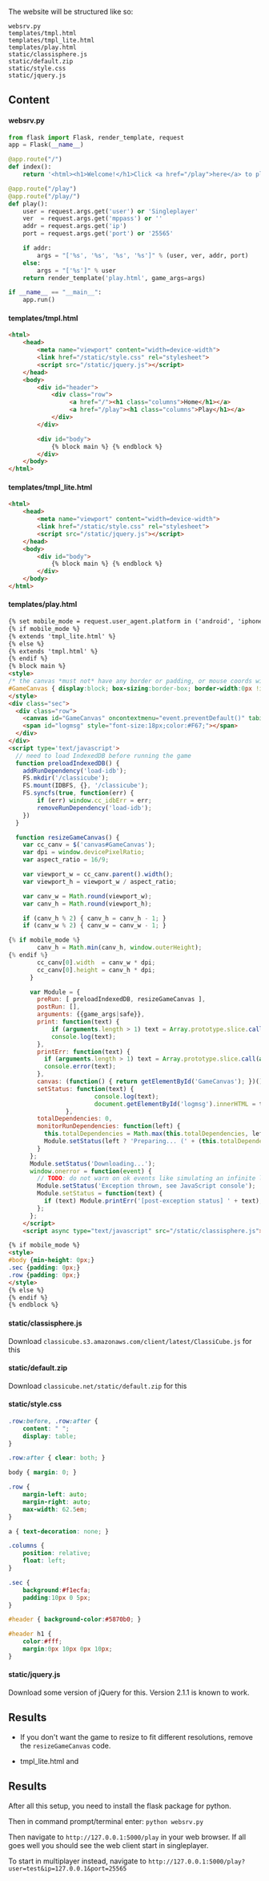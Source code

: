 The website will be structured like so:

```
websrv.py
templates/tmpl.html
templates/tmpl_lite.html
templates/play.html
static/classisphere.js
static/default.zip
static/style.css
static/jquery.js
```

## Content
#### websrv.py
```Python
from flask import Flask, render_template, request
app = Flask(__name__)

@app.route("/")
def index():
    return '<html><h1>Welcome!</h1>Click <a href="/play">here</a> to play</h1></html>'

@app.route("/play")
@app.route("/play/")
def play():
    user = request.args.get('user') or 'Singleplayer'
    ver  = request.args.get('mppass') or ''
    addr = request.args.get('ip')
    port = request.args.get('port') or '25565'

    if addr:
        args = "['%s', '%s', '%s', '%s']" % (user, ver, addr, port)
    else:
        args = "['%s']" % user
    return render_template('play.html', game_args=args)

if __name__ == "__main__":
    app.run()
```

#### templates/tmpl.html
```HTML
<html>
    <head>
        <meta name="viewport" content="width=device-width">
        <link href="/static/style.css" rel="stylesheet">
        <script src="/static/jquery.js"></script>
    </head>
    <body>
        <div id="header">
            <div class="row">
                 <a href="/"><h1 class="columns">Home</h1></a>
                 <a href="/play"><h1 class="columns">Play</h1></a>
            </div>
        </div>

        <div id="body">
            {% block main %} {% endblock %}
        </div>
    </body>
</html>
```

#### templates/tmpl_lite.html
```HTML
<html>
    <head>
        <meta name="viewport" content="width=device-width">
        <link href="/static/style.css" rel="stylesheet">
        <script src="/static/jquery.js"></script>
    </head>
    <body>
        <div id="body">
            {% block main %} {% endblock %}
        </div>
    </body>
</html>
```

#### templates/play.html
```HTML
{% set mobile_mode = request.user_agent.platform in ('android', 'iphone', 'ipad') %}
{% if mobile_mode %}
{% extends 'tmpl_lite.html' %}
{% else %}
{% extends 'tmpl.html' %}
{% endif %}
{% block main %}
<style>
/* the canvas *must not* have any border or padding, or mouse coords will be wrong */
#GameCanvas { display:block; box-sizing:border-box; border-width:0px !important; padding:0 !important; margin:0 auto; background-color: black; width:100%; height:auto; }
</style>
<div class="sec">
  <div class="row">
    <canvas id="GameCanvas" oncontextmenu="event.preventDefault()" tabindex=-1 width="1000" height="562"></canvas>
    <span id="logmsg" style="font-size:18px;color:#F67;"></span>
  </div>
</div>
<script type='text/javascript'>
  // need to load IndexedDB before running the game
  function preloadIndexedDB() {
    addRunDependency('load-idb');
    FS.mkdir('/classicube');
    FS.mount(IDBFS, {}, '/classicube');
    FS.syncfs(true, function(err) {
        if (err) window.cc_idbErr = err;
        removeRunDependency('load-idb');
    })
  }

  function resizeGameCanvas() {
    var cc_canv = $('canvas#GameCanvas');
    var dpi = window.devicePixelRatio;
    var aspect_ratio = 16/9;

    var viewport_w = cc_canv.parent().width();
    var viewport_h = viewport_w / aspect_ratio;

    var canv_w = Math.round(viewport_w);
    var canv_h = Math.round(viewport_h);

    if (canv_h % 2) { canv_h = canv_h - 1; }
    if (canv_w % 2) { canv_w = canv_w - 1; }

{% if mobile_mode %}
        canv_h = Math.min(canv_h, window.outerHeight);
{% endif %}
        cc_canv[0].width  = canv_w * dpi;
        cc_canv[0].height = canv_h * dpi;
      }

      var Module = {
        preRun: [ preloadIndexedDB, resizeGameCanvas ],
        postRun: [],
        arguments: {{game_args|safe}},
        print: function(text) {
            if (arguments.length > 1) text = Array.prototype.slice.call(arguments).join(' ');
            console.log(text);
        },
        printErr: function(text) {
          if (arguments.length > 1) text = Array.prototype.slice.call(arguments).join(' ');
          console.error(text);
        },
        canvas: (function() { return getElementById('GameCanvas'); })(),
        setStatus: function(text) {
                        console.log(text);
                        document.getElementById('logmsg').innerHTML = text;
                },
        totalDependencies: 0,
        monitorRunDependencies: function(left) {
          this.totalDependencies = Math.max(this.totalDependencies, left);
          Module.setStatus(left ? 'Preparing... (' + (this.totalDependencies-left) + '/' + this.totalDependencies + ')' : 'All downloads complete.');
        }
      };
      Module.setStatus('Downloading...');
      window.onerror = function(event) {
        // TODO: do not warn on ok events like simulating an infinite loop or exitStatus
        Module.setStatus('Exception thrown, see JavaScript console');
        Module.setStatus = function(text) {
          if (text) Module.printErr('[post-exception status] ' + text);
        };
      };
    </script>
    <script async type="text/javascript" src="/static/classisphere.js"></script>

{% if mobile_mode %}
<style>
#body {min-height: 0px;}
.sec {padding: 0px;}
.row {padding: 0px;}
</style>
{% else %}
{% endif %}
{% endblock %}
```

#### static/classisphere.js
Download `classicube.s3.amazonaws.com/client/latest/ClassiCube.js` for this

#### static/default.zip
Download `classicube.net/static/default.zip` for this

#### static/style.css
```CSS
.row:before, .row:after {
    content: " ";
    display: table;
}

.row:after { clear: both; }

body { margin: 0; }

.row {
    margin-left: auto;
    margin-right: auto;
    max-width: 62.5em;
}

a { text-decoration: none; }

.columns {
    position: relative;
    float: left;
}

.sec {
    background:#f1ecfa;
    padding:10px 0 5px;
}

#header { background-color:#5870b0; }

#header h1 {
    color:#fff;
    margin:0px 10px 0px 10px;
}
```

#### static/jquery.js
Download some version of jQuery for this. Version 2.1.1 is known to work.

## Results

* If you don't want the game to resize to fit different resolutions, remove the `resizeGameCanvas` code.

* tmpl_lite.html and 

## Results

After all this setup, you need to install the flask package for python.

Then in command prompt/terminal enter: `python websrv.py`

Then navigate to `http://127.0.0.1:5000/play` in your web browser. If all goes well you should see the web client start in singleplayer.

To start in multiplayer instead, navigate to `http://127.0.0.1:5000/play?user=test&ip=127.0.0.1&port=25565`
